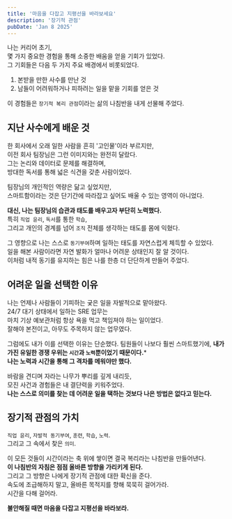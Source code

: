 ```yaml
---
title: '마음을 다잡고 지평선을 바라보세요'
description: '장기적 관점'
pubDate: 'Jan 8 2025'
---
```


나는 커리어 초기,  
몇 가지 중요한 경험을 통해 소중한 배움을 얻을 기회가 있었다.  
그 기회들은 다음 두 가지 주요 배경에서 비롯되었다.

1.	본받을 만한 사수를 만난 것
2.	남들이 어려워하거나 피하려는 일을 맡을 기회를 얻은 것

이 경험들은 `장기적 복리 관점`이라는 삶의 나침반을 내게 선물해 주었다.

## 지난 사수에게 배운 것
한 회사에서 오래 일한 사람을 흔히 '고인물'이라 부르지만,   
이전 회사 팀장님은 그런 이미지와는 완전히 달랐다.  
그는 논리와 데이터로 문제를 해결하며,  
방대한 독서를 통해 넓은 식견을 갖춘 사람이었다.

팀장님의 개인적인 역량은 닮고 싶었지만,  
스마트함이라는 것은 단기간에 따라잡고 싶어도 배울 수 있는 영역이 아니었다.

**대신, 나는 팀장님의 습관과 태도를 배우고자 부단히 노력했다.**  
특히 `직업 윤리`, `독서`를 통한 `학습`,  
그리고 개인의 경계를 넘어 `조직` 전체를 생각하는 태도를 몸에 익혔다.

그 영향으로 나는 스스로 `동기부여`하며 일하는 태도를 자연스럽게 체득할 수 있었다.  
일을 해본 사람이라면 자연 발화가 얼마나 어려운 상태인지 잘 알 것이다.  
이처럼 내적 동기를 유지하는 힘은 나를 한층 더 단단하게 만들어 주었다.

## 어려운 일을 선택한 이유
나는 언제나 사람들이 기피하는 궂은 일을 자발적으로 맡아왔다.  
24/7 대기 상태에서 일하는 SRE 업무는  
마치 기상 예보관처럼 항상 욕을 먹고 책임져야 하는 일이었다.  
잘해야 본전이고, 아무도 주목하지 않는 업무였다.  

그럼에도 내가 이를 선택한 이유는 단순했다.
팀원들이 나보다 훨씬 스마트했기에, 
**내가 가진 유일한 경쟁 우위는 `시간`과 `노력`뿐이었기 때문이다.***  
**나는 노력과 시간을 통해 그 격차를 메워야만 했다.**

바람을 견디며 자라는 나무가 뿌리를 깊게 내리듯,  
모진 사건과 경험들은 내 결단력을 키워주었다.  
**나는 스스로 의미를 찾는 데 어려운 일을 택하는 것보다 나은 방법은 없다고 믿는다.**

## 장기적 관점의 가치
`직업 윤리`, `자발적 동기부여`, `훈련`, `학습`, `노력`.  
그리고 그 속에서 찾은 `의미`.

이 모든 것들이 시간이라는 축 위에 쌓이면 결국 복리라는 나침반을 만들어낸다.  
**이 나침반의 자침은 점점 올바른 방향을 가리키게 된다.**  
그리고 그 방향은 나에게 장기적 관점에 대한 확신을 준다.  
속도에 조급해하지 말고, 올바른 목적지를 향해 묵묵히 걸어가라.  
시간을 다해 걸어라.

**불안해질 때면 마음을 다잡고 지평선을 바라보라.**